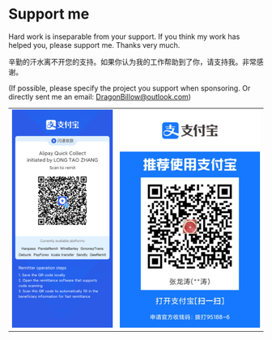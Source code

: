 # Support me

Hard work is inseparable from your support. If you think my work has helped you, please support me. Thanks very much.

辛勤的汗水离不开您的支持。如果你认为我的工作帮助到了你，请支持我。非常感谢。

(If possible, please specify the project you support when sponsoring. Or directly sent me an email: DragonBillow@outlook.com)


<table>
<tr>
<td><img src="./assets/1716902059102.png"/></td>
<td><img src="./assets/1716902335606.jpg"/></td>
</tr>
</table>
